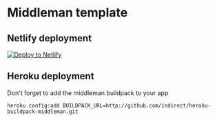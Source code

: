 # Middleman template

## Netlify deployment

[![Deploy to Netlify](https://www.netlify.com/img/deploy/button.svg)](https://app.netlify.com/start/deploy?repository=https://github.com/wallin/middleman-template)

## Heroku deployment
Don't forget to add the middleman buildpack to your app

    heroku config:add BUILDPACK_URL=http://github.com/indirect/heroku-buildpack-middleman.git
